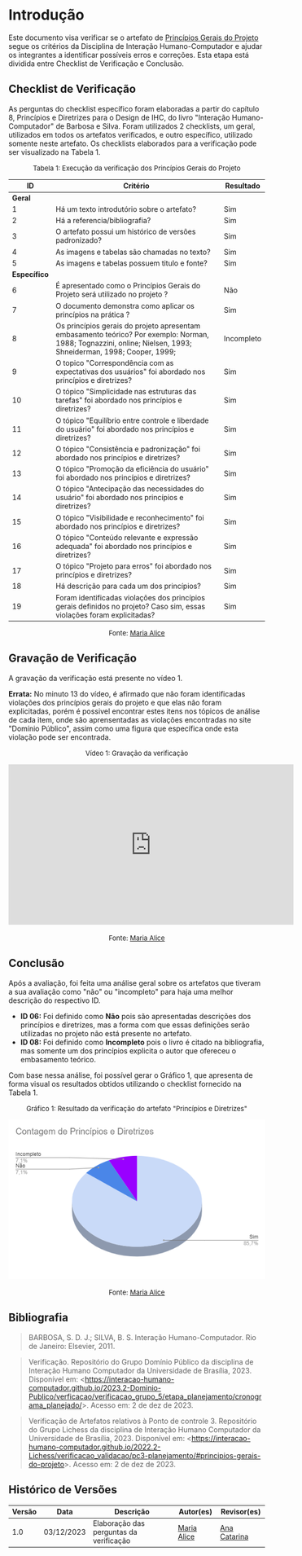 # Introdução 

Este documento visa verificar se o artefato de [Princípios Gerais do Projeto](../../../analise_de_requisitos/principios_gerais.md) segue os critérios da Disciplina de Interação Humano-Computador e ajudar os integrantes a identificar possíveis erros e correções. Esta etapa está dividida entre Checklist de Verificação e Conclusão.


## Checklist de Verificação

As perguntas do checklist específico foram elaboradas a partir do capítulo 8, Princípios e Diretrizes para o Design de IHC,  do livro "Interação Humano-Computador" de Barbosa e Silva. Foram utilizados 2 checklists, um geral, utilizados em todos os artefatos verificados, e outro específico, utilizado somente neste artefato. Os checklists elaborados para a verificação pode ser visualizado na Tabela 1.

<center>

<font size="2"><p style="text-align: center">Tabela 1: Execução da verificação dos Princípios Gerais do Projeto</p></font>

| ID  | Critério                                                | Resultado |
| -- | -------------------------------------------------------- | --------- |
|**Geral**| | |
| 1  | Há um texto introdutório sobre o artefato?  | Sim |
| 2  | Há a referencia/bibliografia?               | Sim |
| 3  | O artefato possui um histórico de versões padronizado? | Sim |
| 4  | As imagens e tabelas são chamadas no texto? | Sim |
| 5  | As imagens e tabelas possuem titulo e fonte? | Sim|
|**Específico**| | |
| 6  | É apresentado como o Princípios Gerais do Projeto será utilizado no projeto ? | Não |  
| 7  | O documento demonstra como aplicar os princípios na prática ? | Sim |
| 8  | Os princípios gerais do projeto apresentam embasamento teórico? Por exemplo: Norman, 1988; Tognazzini, online; Nielsen, 1993; Shneiderman, 1998; Cooper, 1999; | Incompleto |
| 9  | O topico "Correspondência com as expectativas dos usuários" foi abordado nos princípios e diretrizes? | Sim |
| 10 | O tópico "Simplicidade nas estruturas das tarefas" foi abordado nos princípios e diretrizes?	| Sim |
| 11 | O tópico "Equilíbrio entre controle e liberdade do usuário" foi abordado nos princípios e diretrizes? | Sim |		
| 12 | O tópico "Consistência e padronização" foi abordado nos princípios e diretrizes?		| Sim |
| 13 | O tópico "Promoção da eficiência do usuário" foi abordado nos princípios e diretrizes?	| Sim |	
| 14 | O tópico "Antecipação das necessidades do usuário" foi abordado nos princípios e diretrizes? | Sim |		
| 15 | O tópico "Visibilidade e reconhecimento" foi abordado nos princípios e diretrizes?		| Sim |
| 16 | O tópico "Conteúdo relevante e expressão adequada" foi abordado nos princípios e diretrizes? | Sim |		
| 17 | O tópico "Projeto para erros" foi abordado nos princípios e diretrizes? | Sim |
| 18 | Há descrição para cada um dos princípios?   | Sim |
| 19 | Foram identificadas violações dos princípios gerais definidos no projeto? Caso sim, essas violações foram explicitadas? | Sim |


<font size="2"><p style="text-align: center">Fonte: [Maria Alice](https://github.com/Maliz30)  </p></font>

</center>


## Gravação de Verificação

A gravação da verificação está presente no vídeo 1. 

**Errata:** No minuto 13 do vídeo, é afirmado que não foram identificadas violações dos princípios gerais do projeto e que elas não foram explicitadas, porém é possivel encontrar estes itens nos tópicos de análise de cada item, onde são aprensentadas as violações encontradas no site "Domínio Público", assim como uma figura que específica onde esta violação pode ser encontrada.

<center>

<font size="2"><p style="text-align: center">Vídeo 1: Gravação da verificação</p></font>

<iframe width="560" height="315" src="https://www.youtube.com/embed/XymvjbwQK5U?si=ckcPZqq_mtxVTnXE" title="YouTube video player" frameborder="0" allow="accelerometer; autoplay; clipboard-write; encrypted-media; gyroscope; picture-in-picture; web-share" allowfullscreen></iframe>

<font size="2"><p style="text-align: center">Fonte: [Maria Alice](https://github.com/Maliz30)</p></font>

</center>

## Conclusão

Após a avaliação, foi feita uma análise geral sobre os artefatos que tiveram a sua avaliação como "não" ou "incompleto" para haja uma melhor descrição do respectivo ID.

- **ID 06:** Foi definido como **Não** pois são apresentadas descrições dos princípios e diretrizes, mas a forma com que essas definições serão utilizadas no projeto não está presente no artefato.
- **ID 08:** Foi definido como **Incompleto** pois o livro é citado na bibliografia, mas somente um dos princípios explicita o autor que ofereceu o embasamento teórico.

Com base nessa análise, foi possível gerar o Gráfico 1, que apresenta de forma visual os resultados obtidos utilizando o checklist fornecido na Tabela 1.

<center>

<font size="2"><p style="text-align: center">Gráfico 1: Resultado da verificação do artefato "Princípios e Diretrizes"</p></font>

![Contagem de Princípios e Diretrizes](./assets/principios_diretrizes.png)

<font size="2"><p style="text-align: center">Fonte: [Maria Alice](https://github.com/Maliz30)</p></font>


</center>


## Bibliografia 

> BARBOSA, S. D. J.; SILVA, B. S. Interação Humano-Computador. Rio de Janeiro: Elsevier, 2011.

> Verificação. Repositório do Grupo Domínio Público da disciplina de Interação Humano Computador da Universidade de Brasília, 2023. Disponível em: <<https://interacao-humano-computador.github.io/2023.2-Dominio-Publico/verficacao/verificacao_grupo_5/etapa_planejamento/cronograma_planejado/>>. Acesso em: 2 de dez de 2023.

> Verificação de Artefatos relativos à Ponto de controle 3. Repositório do Grupo Lichess da disciplina de Interação Humano Computador da Universidade de Brasília, 2023. Disponível em: <<https://interacao-humano-computador.github.io/2022.2-Lichess/verificacao_validacao/pc3-planejamento/#principios-gerais-do-projeto>>. Acesso em: 2 de dez de 2023.

## Histórico de Versões

| Versão | Data       | Descrição                        | Autor(es)                                                                                  | Revisor(es)                                    |
| ------ | ---------- | -------------------------------- | ------------------------------------------------------------------------------------------ | ---------------------------------------------- |
| 1.0 | 03/12/2023 | Elaboração das perguntas da verificação  |[Maria Alice](https://github.com/gustavofbs)| [Ana Catarina](https://github.com/an4catarina)  |